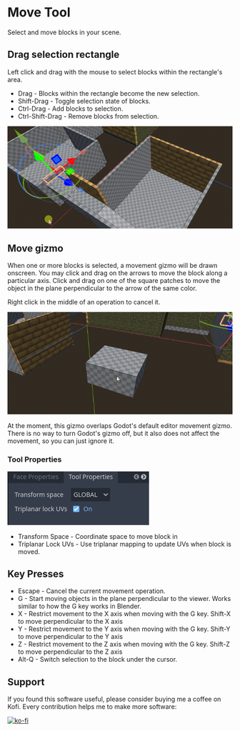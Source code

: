 # Move Tool

Select and move blocks in your scene.

## Drag selection rectangle

Left click and drag with the mouse to select blocks within the rectangle's area.

* Drag - Blocks within the rectangle become the new selection.
* Shift-Drag - Toggle selection state of blocks.
* Ctrl-Drag - Add blocks to selection.
* Ctrl-Shift-Drag - Remove blocks from selection.

![Drag select](tool_move_drag_select.gif)

## Move gizmo

When one or more blocks is selected, a movement gizmo will be drawn onscreen.  You may click and drag on the arrows to move the block along a particular axis.  Click and drag on one of the square patches to move the object in the plane perpendicular to the arrow of the same color.

Right click in the middle of an operation to cancel it.

![Drag gizmo](tool_move_gizmo_drag.gif)

At the moment, this gizmo overlaps Godot's default editor movement gizmo.  There is no way to turn Godot's gizmo off, but it also does not affect the movement, so you can just ignore it.

### Tool Properties

![Tool Properties Preview](tool_props_move.png)

* Transform Space - Coordinate space to move block in
* Triplanar Lock UVs - Use triplanar mapping to update UVs when block is moved.


## Key Presses

* Escape - Cancel the current movement operation.
* G - Start moving objects in the plane perpendicular to the viewer.  Works similar to how the G key works in Blender.
* X - Restrict movement to the X axis when moving with the G key.  Shift-X to move perpendicular to the X axis
* Y - Restrict movement to the Y axis when moving with the G key.  Shift-Y to move perpendicular to the Y axis
* Z - Restrict movement to the Z axis when moving with the G key.  Shift-Z to move perpendicular to the Z axis
* Alt-Q - Switch selection to the block under the cursor.



## Support

If you found this software useful, please consider buying me a coffee on Kofi.  Every contribution helps me to make more software:

[![ko-fi](https://ko-fi.com/img/githubbutton_sm.svg)](https://ko-fi.com/Y8Y43J6OB)

